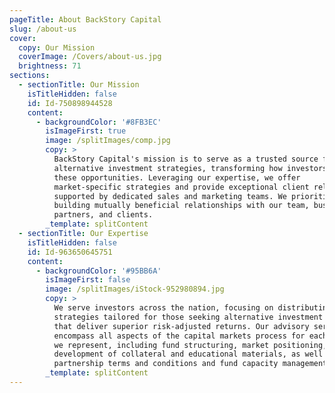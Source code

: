```yaml
---
pageTitle: About BackStory Capital
slug: /about-us
cover:
  copy: Our Mission
  coverImage: /Covers/about-us.jpg
  brightness: 71
sections:
  - sectionTitle: Our Mission
    isTitleHidden: false
    id: Id-750898944528
    content:
      - backgroundColor: '#8FB3EC'
        isImageFirst: true
        image: /splitImages/comp.jpg
        copy: >
          BackStory Capital's mission is to serve as a trusted source for
          alternative investment strategies, transforming how investors perceive
          these opportunities. Leveraging our expertise, we offer
          market-specific strategies and provide exceptional client relations,
          supported by dedicated sales and marketing teams. We prioritize
          building mutually beneficial relationships with our team, business
          partners, and clients.
        _template: splitContent
  - sectionTitle: Our Expertise
    isTitleHidden: false
    id: Id-963650645751
    content:
      - backgroundColor: '#95BB6A'
        isImageFirst: false
        image: /splitImages/iStock-952980894.jpg
        copy: >
          We serve investors across the nation, focusing on distributing
          strategies tailored for those seeking alternative investment solutions
          that deliver superior risk-adjusted returns. Our advisory services
          encompass all aspects of the capital markets process for each manager
          we represent, including fund structuring, market positioning, the
          development of collateral and educational materials, as well as
          partnership terms and conditions and fund capacity management.
        _template: splitContent
---
```


